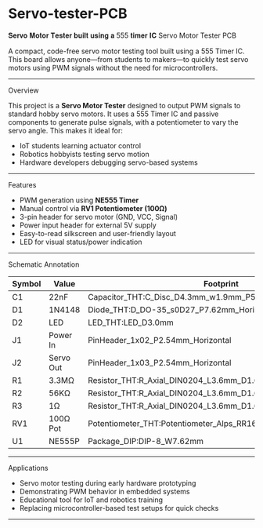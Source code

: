 # Servo-tester-PCB
𝐒𝐞𝐫𝐯𝐨 𝐌𝐨𝐭𝐨𝐫 𝐓𝐞𝐬𝐭𝐞𝐫 𝐛𝐮𝐢𝐥𝐭 𝐮𝐬𝐢𝐧𝐠 𝐚 555 𝐭𝐢𝐦𝐞𝐫 𝐈𝐂
Servo Motor Tester PCB

A compact, code-free servo motor testing tool built using a 555 Timer IC. This board allows anyone—from students to makers—to quickly test servo motors using PWM signals without the need for microcontrollers.

---

 Overview

This project is a **Servo Motor Tester** designed to output PWM signals to standard hobby servo motors. It uses a 555 Timer IC and passive components to generate pulse signals, with a potentiometer to vary the servo angle. This makes it ideal for:

- IoT students learning actuator control
- Robotics hobbyists testing servo motion
- Hardware developers debugging servo-based systems

---

Features

- PWM generation using **NE555 Timer**
- Manual control via **RV1 Potentiometer (100Ω)**
- 3-pin header for servo motor (GND, VCC, Signal)
- Power input header for external 5V supply
- Easy-to-read silkscreen and user-friendly layout
- LED for visual status/power indication

---

Schematic Annotation

| Symbol | Value     | Footprint                                                  |
|--------|-----------|------------------------------------------------------------|
| C1     | 22nF      | Capacitor_THT:C_Disc_D4.3mm_w1.9mm_P5.00mm                 |
| D1     | 1N4148    | Diode_THT:D_DO-35_s0D27_P7.62mm_Horizontal                 |
| D2     | LED       | LED_THT:LED_D3.0mm                                         |
| J1     | Power In  | PinHeader_1x02_P2.54mm_Horizontal                          |
| J2     | Servo Out | PinHeader_1x03_P2.54mm_Horizontal                          |
| R1     | 3.3MΩ     | Resistor_THT:R_Axial_DIN0204_L3.6mm_D1.6mm_P7.62mm_Horizontal |
| R2     | 56KΩ      | Resistor_THT:R_Axial_DIN0204_L3.6mm_D1.6mm_P7.62mm_Horizontal |
| R3     | 1Ω        | Resistor_THT:R_Axial_DIN0204_L3.6mm_D1.6mm_P7.62mm_Horizontal |
| RV1    | 100Ω Pot  | Potentiometer_THT:Potentiometer_Alps_RR163_single_Horizontal |
| U1     | NE555P    | Package_DIP:DIP-8_W7.62mm                                  |

---

Applications

- Servo motor testing during early hardware prototyping
- Demonstrating PWM behavior in embedded systems
- Educational tool for IoT and robotics training
- Replacing microcontroller-based test setups for quick checks

---
